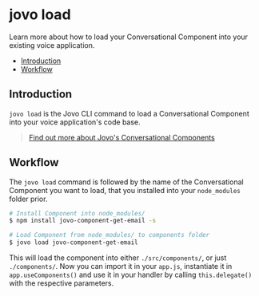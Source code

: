 # jovo load

Learn more about how to load your Conversational Component into your existing voice application.

* [Introduction](#introduction)
* [Workflow](#workflow)

## Introduction

`jovo load` is the Jovo CLI command to load a Conversational Component into your voice application's code base.

> [Find out more about Jovo's Conversational Components](https://www.jovo.tech/docs/components)

## Workflow

The `jovo load` command is followed by the name of the Conversational Component you want to load, that you installed into your `node_modules` folder prior.

```sh
# Install Component into node_modules/
$ npm install jovo-component-get-email -s

# Load Component from node_modules/ to components folder
$ jovo load jovo-component-get-email
```

This will load the component into either `./src/components/`, or just `./components/`. Now you can import it in your `app.js`, instantiate it in `app.useComponents()` and use it in your handler by calling `this.delegate()` with the respective parameters.